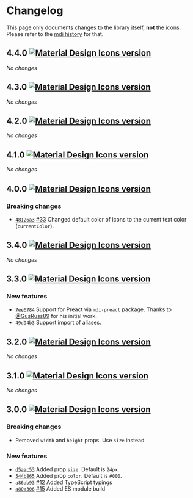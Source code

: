 # Changelog

This page only documents changes to the library itself, **not** the icons. Please refer to the [mdi history](https://materialdesignicons.com/history) for that.

## 4.4.0 [![Material Design Icons version](https://img.shields.io/badge/mdi-v2.8.94-blue.svg?style=flat-square)](https://materialdesignicons.com)

_No changes_

## 4.3.0 [![Material Design Icons version](https://img.shields.io/badge/mdi-v2.7.94-blue.svg?style=flat-square)](https://materialdesignicons.com)

_No changes_

## 4.2.0 [![Material Design Icons version](https://img.shields.io/badge/mdi-v2.6.95-blue.svg?style=flat-square)](https://materialdesignicons.com)

_No changes_

## 4.1.0 [![Material Design Icons version](https://img.shields.io/badge/mdi-v2.5.94-blue.svg?style=flat-square)](https://materialdesignicons.com)

_No changes_

## 4.0.0 [![Material Design Icons version](https://img.shields.io/badge/mdi-v2.4.85-blue.svg?style=flat-square)](https://materialdesignicons.com)

### Breaking changes

- [`48126a3`](https://github.com/levrik/mdi-react/commit/48126a3c7cef0d22b61c84bbb2f6bd8f2a7f880d) [#33](https://github.com/levrik/mdi-react/pull/33) Changed default color of icons to the current text color (`currentColor`).

## 3.4.0 [![Material Design Icons version](https://img.shields.io/badge/mdi-v2.4.85-blue.svg?style=flat-square)](https://materialdesignicons.com)

_No changes_

## 3.3.0 [![Material Design Icons version](https://img.shields.io/badge/mdi-v2.3.54-blue.svg?style=flat-square)](https://materialdesignicons.com)

### New features

- [`7ee6784`](https://github.com/levrik/mdi-react/commit/7ee678454dedf1dc3f553b023dfebc89211f84bd) Support for Preact via `mdi-preact` package. Thanks to [@GusRuss89](https://github.com/GusRuss89) for his initial work.
- [`49d94b3`](https://github.com/levrik/mdi-react/commit/49d94b3c09ffa42f43554b714a8696d25ebd9fe5) Support import of aliases.

## 3.2.0 [![Material Design Icons version](https://img.shields.io/badge/mdi-v2.3.54-blue.svg?style=flat-square)](https://materialdesignicons.com)

_No changes_

## 3.1.0 [![Material Design Icons version](https://img.shields.io/badge/mdi-v2.2.43-blue.svg?style=flat-square)](https://materialdesignicons.com)

_No changes_

## 3.0.0 [![Material Design Icons version](https://img.shields.io/badge/mdi-v2.1.99-blue.svg?style=flat-square)](https://materialdesignicons.com)

### Breaking changes

- Removed `width` and `height` props. Use `size` instead.

### New features

- [`d5aac53`](https://github.com/levrik/mdi-react/commit/d5aac537dfcf800a1cdbc24975b4efcdb7766981) Added prop `size`. Default is `24px`.
- [`544b865`](https://github.com/levrik/mdi-react/commit/544b865a886fd87233e8fe4e0201832bd39286db) Added prop `color`. Default is `#000`.
- [`a86ab93`](https://github.com/levrik/mdi-react/commit/a86ab93cb18456662b70767828f31730419392ea) [#12](https://github.com/levrik/mdi-react/pull/12) Added TypeScript typings
- [`a80a306`](https://github.com/levrik/mdi-react/commit/a80a306c701d47541b6a8efff3e2dc114204189b) [#15](https://github.com/levrik/mdi-react/pull/15) Added ES module build

